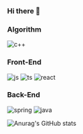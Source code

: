 ### Hi there 👋

<!--
**breadman98/breadman98** is a ✨ _special_ ✨ repository because its `README.md` (this file) appears on your GitHub profile.

Here are some ideas to get you started:

- 🔭 I’m currently working on ...
- 🌱 I’m currently learning ...
- 👯 I’m looking to collaborate on ...
- 🤔 I’m looking for help with ...
- 💬 Ask me about ...
- 📫 How to reach me: ...
- 😄 Pronouns: ...
- ⚡ Fun fact: ...
-->

<!-- ![Top Langs](https://github-readme-stats.vercel.app/api/top-langs/?username=breadman98&layout=compact&theme=compact)
 -->


### Algorithm 
   <img alt="c++" src ="https://img.shields.io/badge/C++-00599C.svg?&style=for-the-badge&logo=C%2B%2B&logoColor=white"/>

   
### Front-End
<!-- javascript logo -->
 <img alt="js" src ="https://img.shields.io/badge/JavaScript-F7DF1E.svg?&style=for-the-badge&logo=JavaScript&logoColor=white"/> <!-- typescript logo --><img alt="ts" src ="https://img.shields.io/badge/TypeScript-3178C6.svg?&style=for-the-badge&logo=TypeScript&logoColor=white"/> <!-- react logo --><img alt="react" src ="https://img.shields.io/badge/React-61DAFB.svg?&style=for-the-badge&logo=React&logoColor=white"/>

### Back-End
<!-- springboot logo -->
<img alt="spring" src ="https://img.shields.io/badge/Spring-6DB33F.svg?&style=for-the-badge&logo=Spring&logoColor=white"/> <!-- java logo --> <img alt="java" src ="https://img.shields.io/badge/Java-8669AE.svg?&style=for-the-badge&logo=a&logoColor=white"/>
  
  <!--[![Solved.ac Profile](http://mazassumnida.wtf/api/v2/generate_badge?boj=swo98)](https://solved.ac/swo98/)-->
 
![Anurag's GitHub stats](https://github-readme-stats.vercel.app/api?username=breadman98&anuraghazra&theme=dracula&show_icons=true)


